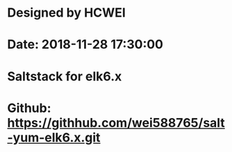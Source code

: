 # Designed by HCWEI
# Date: 2018-11-28 17:30:00
# Saltstack for elk6.x
# Github: https://githhub.com/wei588765/salt-yum-elk6.x.git
